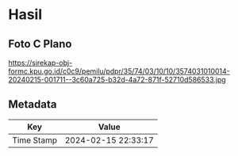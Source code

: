 # Hasil

## Foto C Plano

https://sirekap-obj-formc.kpu.go.id/c0c9/pemilu/pdpr/35/74/03/10/10/3574031010014-20240215-001711--3c60a725-b32d-4a72-871f-52710d586533.jpg


## Metadata

| Key        | Value               |
| ---------- | ------------------- |
| Time Stamp | 2024-02-15 22:33:17 |



